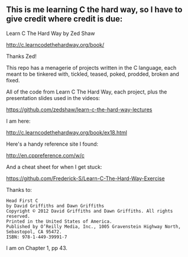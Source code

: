 ## This is me learning C the hard way, so I have to give credit where credit is due:

Learn C The Hard Way by Zed Shaw

http://c.learncodethehardway.org/book/

Thanks Zed!

This repo has a menagerie of projects written in the C language, each meant to be tinkered with, tickled, teased, poked, prodded, broken and fixed.

All of the code from Learn C The Hard Way, each project, plus the presentation slides used in the videos:

https://github.com/zedshaw/learn-c-the-hard-way-lectures

I am here:

http://c.learncodethehardway.org/book/ex18.html 

Here's a handy reference site I found:

http://en.cppreference.com/w/c

And a cheat sheet for when I get stuck:

https://github.com/Frederick-S/Learn-C-The-Hard-Way-Exercise

Thanks to:  
```
Head First C  
by David Griffiths and Dawn Griffiths  
Copyright © 2012 David Griffiths and Dawn Griffiths. All rights reserved.  
Printed in the United States of America.  
Published by O’Reilly Media, Inc., 1005 Gravenstein Highway North, Sebastopol, CA 95472.  
ISBN: 978-1-449-39991-7  
```
I am on Chapter 1, pp 43.